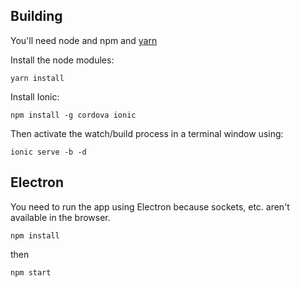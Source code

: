 ## Building

You'll need node and npm and [yarn](https://yarnpkg.com/en/docs/install)

Install the node modules:

`yarn install`

Install Ionic:

`npm install -g cordova ionic`

Then activate the watch/build process in a terminal window using:

`ionic serve -b -d`

## Electron

You need to run the app using Electron because sockets, etc. aren't available in the browser. 

`npm install`

then 

`npm start`